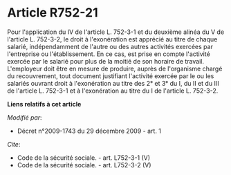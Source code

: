 # Article R752-21

Pour l'application du IV de l'article L. 752-3-1 et du deuxième alinéa du V de l'article L. 752-3-2, le droit à l'exonération
est apprécié au titre de chaque salarié, indépendamment de l'autre ou des autres activités exercées par l'entreprise ou
l'établissement. En ce cas, est prise en compte l'activité exercée par le salarié pour plus de la moitié de son horaire de
travail. L'employeur doit être en mesure de produire, auprès de l'organisme chargé du recouvrement, tout document justifiant
l'activité exercée par le ou les salariés ouvrant droit à l'exonération au titre des 2° et 3° du I, du II et du III de
l'article L. 752-3-1 et à l'exonération au titre du I de l'article L. 752-3-2.

**Liens relatifs à cet article**

_Modifié par_:

  - Décret n°2009-1743 du 29 décembre 2009 - art. 1

_Cite_:

  - Code de la sécurité sociale. - art. L752-3-1 (V)
  - Code de la sécurité sociale. - art. L752-3-2 (V)
